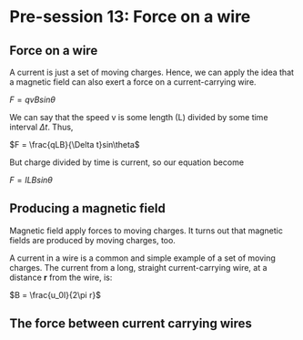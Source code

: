 # Pre-session 13: Force on a wire

## Force on a wire

A current is just a set of moving charges. Hence, we can apply the idea that a magnetic field can also exert a force on a current-carrying wire.

$F = qvBsin\theta$

We can say that the speed v is some length (L) divided by some time interval $\Delta t$. Thus,

$F = \frac{qLB}{\Delta t}sin\theta$

But charge divided by time is current, so our equation become

$F = ILB sin\theta$

## Producing a magnetic field

Magnetic field apply forces to moving charges. It turns out that magnetic fields are produced by moving charges, too.

A current in a wire is a common and simple example of a set of moving charges. The current from a long, straight current-carrying wire, at a distance **r** from the wire, is:

$B = \frac{u_0I}{2\pi r}$

## The force between current carrying wires

